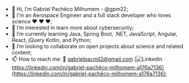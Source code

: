 - 👋 Hi, I’m Gabriel Pachêco Milhomem - @gpm22;
- :rocket: I'm an Aerospace Engineer and a full stack developer who loves science :heart: :heart: :heart:;
- 👀 I’m interested in learn more about cybersecurity;
- 🌱 I’m currently learning Java, Spring Boot, .NET, JavaScript, Angular, React, jQuery Kotlin, and Python;
- 💞️ I’m looking to collaborate on open projects about science and related content;
- 📫 How to reach me: 
                      :email:    gabrielpacmil2@gmail.com
                      [![Linkedin](https://i.stack.imgur.com/gVE0j.png) https://linkedin.com/in/gabriel-pachêco-milhomem-a176a7136](https://linkedin.com/in/gabriel-pachêco-milhomem-a176a7136);
<!---
gpm22/gpm22 is a ✨ special ✨ repository because its `README.md` (this file) appears on your GitHub profile.
You can click the Preview link to take a look at your changes.
--->
